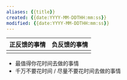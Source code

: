 ```yaml
---
aliases: {{title}}
created: {{date:YYYY-MM-DDTHH:mm:ss}}
modified: {{date:YYYY-MM-DDTHH:mm:ss}}
---
```



| 正反馈的事情 | 负反馈的事情 |
| ---------| ---------|
| |  |

- 最值得你花时间去做的事情
- 千万不要花时间 / 尽量不要花时间去做的事情

